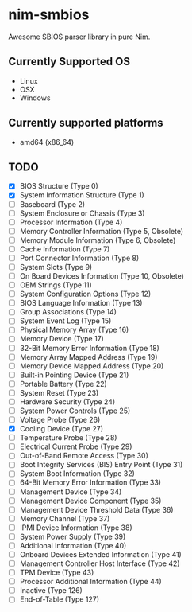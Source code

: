 # nim-smbios

Awesome SBIOS parser library in pure Nim.

## Currently Supported OS

- Linux
- OSX
- Windows

## Currently supported platforms

- amd64 (x86_64)

## TODO

- [x] BIOS Structure (Type 0)
- [X] System Information Structure (Type 1)
- [ ] Baseboard (Type 2)
- [ ] System Enclosure or Chassis (Type 3)
- [ ] Processor Information (Type 4)
- [ ] Memory Controller Information (Type 5, Obsolete)
- [ ] Memory Module Information (Type 6, Obsolete)
- [ ] Cache Information (Type 7)
- [ ] Port Connector Information (Type 8)
- [ ] System Slots (Type 9)
- [ ] On Board Devices Information (Type 10, Obsolete)
- [ ] OEM Strings (Type 11)
- [ ] System Configuration Options (Type 12)
- [ ] BIOS Language Information (Type 13)
- [ ] Group Associations (Type 14)
- [ ] System Event Log (Type 15)
- [ ] Physical Memory Array (Type 16)
- [ ] Memory Device (Type 17)
- [ ] 32-Bit Memory Error Information (Type 18)
- [ ] Memory Array Mapped Address (Type 19)
- [ ] Memory Device Mapped Address (Type 20)
- [ ] Built-in Pointing Device (Type 21)
- [ ] Portable Battery (Type 22)
- [ ] System Reset (Type 23)
- [ ] Hardware Security (Type 24)
- [ ] System Power Controls (Type 25)
- [ ] Voltage Probe (Type 26)
- [x] Cooling Device (Type 27)
- [ ] Temperature Probe (Type 28)
- [ ] Electrical Current Probe (Type 29)
- [ ] Out-of-Band Remote Access (Type 30)
- [ ] Boot Integrity Services (BIS) Entry Point (Type 31)
- [ ] System Boot Information (Type 32)
- [ ] 64-Bit Memory Error Information (Type 33)
- [ ] Management Device (Type 34)
- [ ] Management Device Component (Type 35)
- [ ] Management Device Threshold Data (Type 36)
- [ ] Memory Channel (Type 37)
- [ ] IPMI Device Information (Type 38)
- [ ] System Power Supply (Type 39)
- [ ] Additional Information (Type 40)
- [ ] Onboard Devices Extended Information (Type 41)
- [ ] Management Controller Host Interface (Type 42)
- [ ] TPM Device (Type 43)
- [ ] Processor Additional Information (Type 44)
- [ ] Inactive (Type 126)
- [ ] End-of-Table (Type 127)